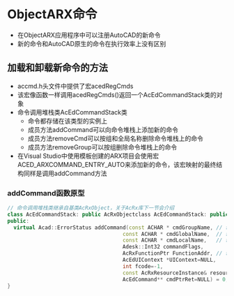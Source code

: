 # ObjectARX命令

- 在ObjectARX应用程序中可以注册AutoCAD的新命令
- 新的命令和AutoCAD原生的命令在执行效率上没有区别

## 加载和卸载新命令的方法

- accmd.h头文件中提供了宏acedRegCmds
- 该宏像函数一样调用acedRegCmds()返回一个AcEdCommandStack类的对象
- 命令调用堆栈类AcEdCommandStack类
  - 命令都存储在该类型的实例上
  - 成员方法addCommand可以向命令堆栈上添加新的命令
  - 成员方法removeCmd可以按组和全局名称删除命令堆栈上的命令
  - 成员方法removeGroup可以按组删除命令堆栈上的命令
- 在Visual Studio中使用模板创建的ARX项目会使用宏ACED_ARXCOMMAND_ENTRY_AUTO来添加新的命令，该宏映射的最终结构同样是调用addCommand方法

### addCommand函数原型

```cpp
// 命令调用堆栈类继承自基类AcRxObject，关于AcRx库下一节会介绍
class AcEdCommandStack: public AcRxObjectclass AcEdCommandStack: public AcRxObject {
public:
  virtual Acad::ErrorStatus addCommand(const ACHAR * cmdGroupName, // 命令所属的组
                                     const ACHAR * cmdGlobalName,  // 命令的全局名称
                                     const ACHAR * cmdLocalName,   // 命令的本地名称
                                     Adesk::Int32 commandFlags,
                                     AcRxFunctionPtr FunctionAddr, // 命令执行的函数地址
                                     AcEdUIContext *UIContext=NULL,
                                     int fcode=-1,
                                     const AcRxResourceInstance& resourceInstance = AcRxResourceInstance::empty(),
                                     AcEdCommand** cmdPtrRet=NULL) = 0;
}
```
